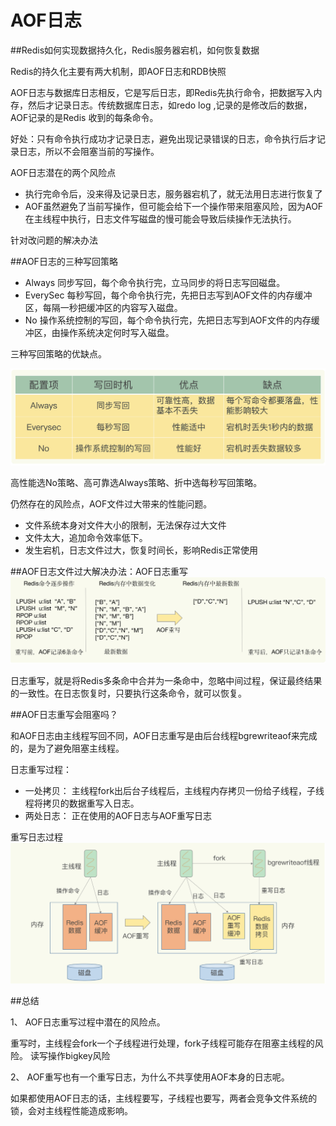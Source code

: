 # AOF日志

##Redis如何实现数据持久化，Redis服务器宕机，如何恢复数据

Redis的持久化主要有两大机制，即AOF日志和RDB快照

AOF日志与数据库日志相反，它是写后日志，即Redis先执行命令，把数据写入内存，然后才记录日志。传统数据库日志，如redo log ,记录的是修改后的数据，AOF记录的是Redis
收到的每条命令。

好处：只有命令执行成功才记录日志，避免出现记录错误的日志，命令执行后才记录日志，所以不会阻塞当前的写操作。

AOF日志潜在的两个风险点

- 执行完命令后，没来得及记录日志，服务器宕机了，就无法用日志进行恢复了
- AOF虽然避免了当前写操作，但可能会给下一个操作带来阻塞风险，因为AOF在主线程中执行，日志文件写磁盘的慢可能会导致后续操作无法执行。

针对改问题的解决办法

##AOF日志的三种写回策略

- Always 同步写回，每个命令执行完，立马同步的将日志写回磁盘。
- EverySec 每秒写回，每个命令执行完，先把日志写到AOF文件的内存缓冲区，每隔一秒把缓冲区的内容写入磁盘。
- No 操作系统控制的写回，每个命令执行完，先把日志写到AOF文件的内存缓冲区，由操作系统决定何时写入磁盘。

三种写回策略的优缺点。

![](../image/redis7.png)

高性能选No策略、高可靠选Always策略、折中选每秒写回策略。

仍然存在的风险点，AOF文件过大带来的性能问题。
- 文件系统本身对文件大小的限制，无法保存过大文件
- 文件太大，追加命令效率低下。
- 发生宕机，日志文件过大，恢复时间长，影响Redis正常使用

##AOF日志文件过大解决办法：AOF日志重写
![](../image/redis8.png)

日志重写，就是将Redis多条命中合并为一条命中，忽略中间过程，保证最终结果的一致性。在日志恢复时，只要执行这条命令，就可以恢复。

##AOF日志重写会阻塞吗？

和AOF日志由主线程写回不同，AOF日志重写是由后台线程bgrewriteaof来完成的，是为了避免阻塞主线程。

日志重写过程：
- 一处拷贝： 主线程fork出后台子线程后，主线程内存拷贝一份给子线程，子线程将拷贝的数据重写入日志。
- 两处日志： 正在使用的AOF日志与AOF重写日志

重写日志过程
![](../image/redis9.png)

##总结

1、 AOF日志重写过程中潜在的风险点。

重写时，主线程会fork一个子线程进行处理，fork子线程可能存在阻塞主线程的风险。
读写操作bigkey风险

2、 AOF重写也有一个重写日志，为什么不共享使用AOF本身的日志呢。

如果都使用AOF日志的话，主线程要写，子线程也要写，两者会竞争文件系统的锁，会对主线程性能造成影响。

